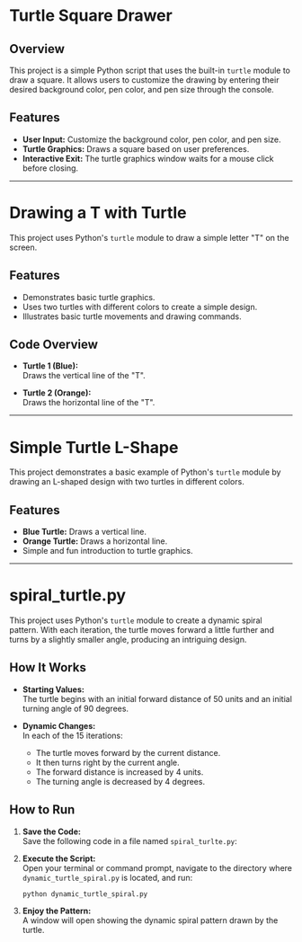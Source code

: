 # Turtle Square Drawer

## Overview
This project is a simple Python script that uses the built-in `turtle` module to draw a square. 
It allows users to customize the drawing by entering their desired background color, pen color, and pen size through the console.

## Features
- **User Input:** Customize the background color, pen color, and pen size.
- **Turtle Graphics:** Draws a square based on user preferences.
- **Interactive Exit:** The turtle graphics window waits for a mouse click before closing.

___________________________________________________________________________

# Drawing a T with Turtle

This project uses Python's `turtle` module to draw a simple letter "T" on the screen.

## Features
- Demonstrates basic turtle graphics.
- Uses two turtles with different colors to create a simple design.
- Illustrates basic turtle movements and drawing commands.

## Code Overview

- **Turtle 1 (Blue):**  
  Draws the vertical line of the "T".

- **Turtle 2 (Orange):**  
  Draws the horizontal line of the "T".


______________________________________________________________________________

# Simple Turtle L-Shape

This project demonstrates a basic example of Python's `turtle` module by drawing an L-shaped design with two turtles in different colors.

## Features

- **Blue Turtle:** Draws a vertical line.
- **Orange Turtle:** Draws a horizontal line.
- Simple and fun introduction to turtle graphics.

_____________________________________________________________________________
# spiral_turtle.py 

This project uses Python's `turtle` module to create a dynamic spiral pattern. With each iteration, the turtle moves forward a little further and turns by a slightly smaller angle, producing an intriguing design.

## How It Works

- **Starting Values:**  
  The turtle begins with an initial forward distance of 50 units and an initial turning angle of 90 degrees.
  
- **Dynamic Changes:**  
  In each of the 15 iterations:
  - The turtle moves forward by the current distance.
  - It then turns right by the current angle.
  - The forward distance is increased by 4 units.
  - The turning angle is decreased by 4 degrees.


## How to Run

1. **Save the Code:**  
   Save the following code in a file named `spiral_turlte.py`:

2. **Execute the Script:**  
   Open your terminal or command prompt, navigate to the directory where `dynamic_turtle_spiral.py` is located, and run:
   ```
   python dynamic_turtle_spiral.py
   ```

3. **Enjoy the Pattern:**  
   A window will open showing the dynamic spiral pattern drawn by the turtle.
